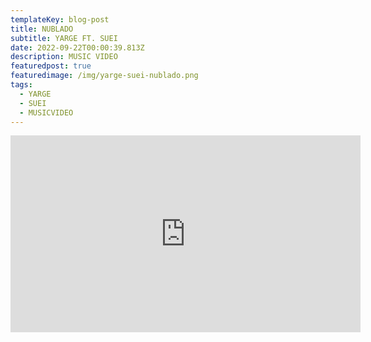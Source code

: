 ```yaml
---
templateKey: blog-post
title: NUBLADO
subtitle: YARGE FT. SUEI
date: 2022-09-22T00:00:39.813Z
description: MUSIC VIDEO
featuredpost: true
featuredimage: /img/yarge-suei-nublado.png
tags:
  - YARGE
  - SUEI
  - MUSICVIDEO
---
```

<iframe width="560" height="315" src="https://www.youtube.com/embed/TY0FMPZBWHM" title="YouTube video player" frameborder="0" allow="accelerometer; autoplay; clipboard-write; encrypted-media; gyroscope; picture-in-picture" allowfullscreen></iframe>